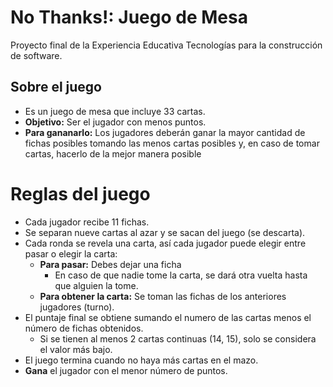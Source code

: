 # No Thanks!: Juego de Mesa
Proyecto final de la Experiencia Educativa Tecnologías para la construcción de software.
## Sobre el juego
- Es un juego de mesa que incluye 33 cartas.
- **Objetivo:** Ser el jugador con menos puntos.
- **Para gananarlo:** Los jugadores deberán ganar la mayor cantidad de fichas posibles tomando las menos cartas posibles y, en caso de tomar cartas, hacerlo de la mejor manera posible
# Reglas del juego
- Cada jugador recibe 11 fichas.
- Se separan nueve cartas al azar y se sacan del juego (se descarta).
- Cada ronda se revela una carta, así cada jugador puede elegir entre pasar o elegir la carta:
    - **Para pasar:** Debes dejar una ficha
        - En caso de que nadie tome la carta, se dará otra vuelta hasta que alguien la tome.
    - **Para obtener la carta:** Se toman las fichas de los anteriores jugadores (turno).
- El puntaje final se obtiene sumando el numero de las cartas menos el número de fichas obtenidos.
    - Si se tienen al menos 2 cartas continuas (14, 15), solo se considera el valor más bajo.
- El juego termina cuando no haya más cartas en el mazo.
- **Gana** el jugador con el menor número de puntos.